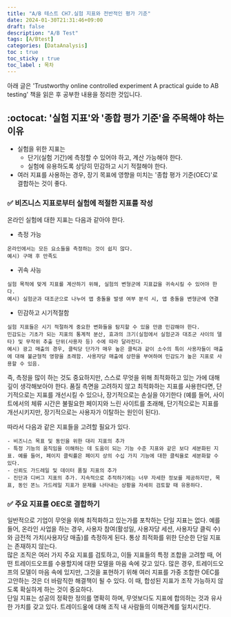 ```yaml
---
title: "A/B 테스트 CH7.실험 지표와 전반적인 평가 기준"
date: 2024-01-30T21:31:46+09:00
draft: false
description: "A/B Test"
tags: [A/Btest]
categories: [DataAnalysis]
toc : true
toc_sticky : true
toc_label : 목차
---
```


아래 글은 'Trustworthy online controlled experiment A practical guide to AB testing' 책을 읽은 후 공부한 내용을 정리한 것입니다. </br>
## :octocat: '실험 지표'와 '종합 평가 기준'을 주목해야 하는 이유
- 실험을 위한 지표는
  - 단기(실험 기간)에 측정할 수 있어야 하고, 계산 가능해야 한다. </br>
  - 실험에 유용하도록 상당히 민감하고 시기 적절해야 한다.  </br>
- 여러 지표를 사용하는 경우, 장기 목표에 영향을 미치는 '종합 평가 기준(OEC)'로 결합하는 것이 좋다.

###   :white_check_mark: 비즈니스 지표로부터 실험에 적절한 지표를 작성 
온라인 실험에 대한 지표는 다음과 같아야 한다. 
- 측정 가능 
```
온라인에서는 모든 요소들을 측정하는 것이 쉽지 않다.
예시) 구매 후 만족도
```
- 귀속 사능 
```
실험 목적에 맞게 지표를 계산하기 위해, 실험의 변형군에 지표값을 귀속시킬 수 있어야 한다.
예시) 실험군과 대조군으로 나누어 앱 충돌율 발생 여부 분석 시, 앱 충돌을 변형군에 연결 
```
- 민감하고 시기적절함 
```
실험 지표들은 시기 적절하게 중요한 변화들을 탐지할 수 있을 만큼 민감해야 한다.
민감도는 기초가 되는 지표의 통계적 분산, 효과의 크기(실험에서 실험군과 대조군 사이의 델타) 및 무작위 추출 단위(사용자 등) 수에 따라 달라진다.
예시) 광고 매출의 경우, 클릭당 단가가 매우 높은 클릭과 같이 소수의 특이 사용자들이 매출에 대해 불균형적 영향을 초래함. 사용자당 매출에 상한을 부여하여 민감도가 높은 지표로 사용할 수 있음.
```

즉, 측정을 많이 하는 것도 중요하지만, 스스로 무엇을 위해 최적화하고 있는 가에 대해 깊이 생각해보아야 한다. 품질 측면을 고려하지 않고 최적화하는 지표를 사용한다면, 단기적으로는 지표를 개선시킬 수 있으나, 장기적으로는 손실을 야기한다 (예를 들어, 사이트에서의 체류 시간은 불필요한 페이지와 느린 사이트를 초래해, 단기적으로는 지표를 개선시키지만, 장기적으로는 사용자가 이탈하는 원인이 된다). </br>

따라서 다음과 같은 지표들을 고려할 필요가 있다. 
```
- 비즈니스 목표 및 동인을 위한 대리 지표의 추가
- 특정 기능의 움직임을 이해하는 데 도움이 되는 기능 수준 지표와 같은 보다 세분화된 지표. 예를 들어, 페이지 클릭률은 페이지 상의 수십 가지 기능에 대한 클릭율로 세분화할 수 있다.
- 신뢰도 가드레일 및 데이터 품질 지표의 추가
- 진단과 디버그 지표의 추가. 지속적으로 추적하기에는 너무 자세한 정보를 제공하지만, 목표, 동인 똔느 가드레일 지표가 문제를 나타내는 상황을 자세히 검토할 때 유용하다. 
```
###   :white_check_mark: 주요 지표를 OEC로 결합하기 
일반적으로 기업이 무엇을 위해 최적화하고 있는가를 포착하는 단일 지표는 없다. 예를 들어, 온라인 사업을 하는 경우, 사용자 참여(활성일, 사용자당 세션, 사용자당 클릭 수)와 금전적 가치(사용자당 매출)를 측정하게 된다. 통상 최적화를 위한 단순한 단일 지표는 존재하지 않는다. </br>
많은 조직은 여러 가지 주요 지표를 검토하고, 이들 지표들의 특정 조합을 고려할 때, 어떤 트레이드오프를 수용할지에 대한 모델을 마음 속에 갖고 있다. 많은 경우, 트레이드오프의 모델이 마음 속에 있지만, 그것을 표현하기 위해 여러 지표를 가중 조합한 OEC를 고안하는 것은 더 바람직한 해결책이 될 수 있다. 이 때, 합성된 지표가 조작 가능하지 않도록 확실하게 하는 것이 중요하다. </br> 
단일 지표는 성공의 정확한 정의를 명확히 하며, 무엇보다도 지표에 합의하는 것과 유사한 가치를 갖고 있다. 트레이드옾에 대해 조직 내 사람들의 이해관계를 일치시킨다. 




  


